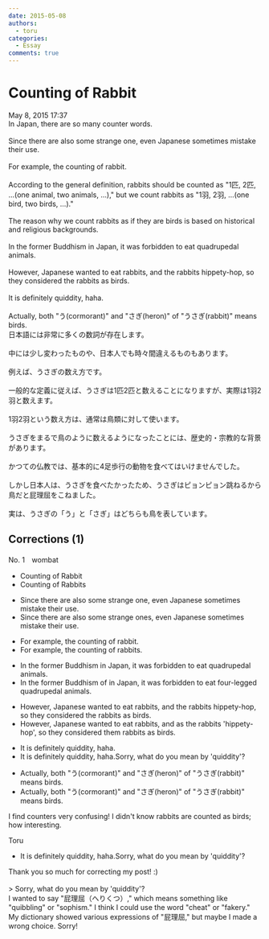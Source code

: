 ```yaml
---
date: 2015-05-08
authors:
  - toru
categories:
  - Essay
comments: true
---
```


# Counting of Rabbit
<div class="date">May 8, 2015 17:37</div>
<div id="post"><div id="body_show_ori">
In Japan, there are so many counter words.<br/><br/>Since there are also some strange one, even Japanese sometimes mistake their use.<br/><br/>For example, the counting of rabbit.<br/><br/>According to the general definition, rabbits should be counted as "1匹, 2匹, ...(one animal, two animals, ...)," but we count rabbits as "1羽, 2羽, ...(one bird, two birds, ...)."<br/><br/>The reason why we count rabbits as if they are birds is based on historical and religious backgrounds.<br/><br/>In the former Buddhism in Japan, it was forbidden to eat quadrupedal animals.<br/><br/>However, Japanese wanted to eat rabbits, and the rabbits hippety-hop, so they considered the rabbits as birds.<br/><br/>It is definitely quiddity, haha.<br/><br/>Actually, both "う(cormorant)" and "さぎ(heron)" of "うさぎ(rabbit)" means birds.
</div></div>

<!-- more -->

<div id="post_ja"><div id="body_show_mo">
日本語には非常に多くの数詞が存在します。<br/><br/>中には少し変わったものや、日本人でも時々間違えるものもあります。<br/><br/>例えば、うさぎの数え方です。<br/><br/>一般的な定義に従えば、うさぎは1匹2匹と数えることになりますが、実際は1羽2羽と数えます。<br/><br/>1羽2羽という数え方は、通常は鳥類に対して使います。<br/><br/>うさぎをまるで鳥のように数えるようになったことには、歴史的・宗教的な背景があります。<br/><br/>かつての仏教では、基本的に4足歩行の動物を食べてはいけませんでした。<br/><br/>しかし日本人は、うさぎを食べたかったため、うさぎはピョンピョン跳ねるから鳥だと屁理屈をこねました。<br/><br/>実は、うさぎの「う」と「さぎ」はどちらも鳥を表しています。
</div></div>

## Corrections (1)
<div id="block"><div class="first_name"> No. 1　<span class="just_name">wombat</span></div><div id="block2">
<ul class="correction_field">
<li class="incorrect">Counting of Rabbit</li>
<li class="corrected correct">
Counting <span class="f_blue"><span class="sline">of</span></span> Rabbit<span class="f_blue">s</span>
</li>
</ul>
<ul class="correction_field">
<li class="incorrect">Since there are also some strange one, even Japanese sometimes mistake their use.</li>
<li class="corrected correct">
Since there are also some strange one<span class="f_blue">s</span>, even Japanese sometimes mistake their use.
</li>
</ul>
<ul class="correction_field">
<li class="incorrect">For example, the counting of rabbit.</li>
<li class="corrected correct">
For example, the counting of rabbit<span class="f_blue">s</span>.
</li>
</ul>
<ul class="correction_field">
<li class="incorrect">In the former Buddhism in Japan, it was forbidden to eat quadrupedal animals.</li>
<li class="corrected correct">
In the former Buddhism<span class="f_blue"> of<span class="sline"> in</span></span> Japan, it was forbidden to eat<span class="f_blue"> four-legged <span class="sline">quadrupedal</span> </span>animals.
</li>
</ul>
<ul class="correction_field">
<li class="incorrect">However, Japanese wanted to eat rabbits, and the rabbits hippety-hop, so they considered the rabbits as birds.</li>
<li class="corrected correct">
However, Japanese wanted to eat rabbits, and <span class="f_blue">as</span> <span class="f_blue"><span class="sline">the</span></span> rabbits 'hippety-hop',<span class="f_blue"> </span><span class="f_blue"><span class="f_gray"> <span class="sline">so</span></span> </span>they considered the<span class="f_blue">m</span> <span class="f_blue"><span class="sline">rabbits</span></span> as birds.
</li>
</ul>
<ul class="correction_field">
<li class="incorrect">It is definitely quiddity, haha.</li>
<li class="corrected correct">
It is definitely <span class="f_blue">quiddity</span>, haha.<span class="f_blue">Sorry, what do you mean by 'quiddity'?</span>
</li>
</ul>
<ul class="correction_field">
<li class="incorrect">Actually, both "う(cormorant)" and "さぎ(heron)" of "うさぎ(rabbit)" means birds.</li>
<li class="corrected correct">
Actually, both "う(cormorant)" and "さぎ(heron)" of "うさぎ(rabbit)" mean<span class="f_blue"><span class="sline">s</span></span> birds.
</li>
</ul>
<p class="comment_small">
 I find counters very confusing!  I didn't know rabbits are counted as birds; how interesting.
</p>

</div><div class="name"><span class="just_name">Toru</span><br><div class="quote_field"><ul class="correction_field">
<li class="corrected correct">
It is definitely <span class="f_blue">quiddity</span>, haha.<span class="f_blue">Sorry, what do you mean by 'quiddity'?</span>
</li>
</ul></div>
Thank you so much for correcting my post! :)<br/><br/>&gt; Sorry, what do you mean by 'quiddity'?<br/>I wanted to say "屁理屈（へりくつ）," which means something like "quibbling" or "sophism." I think I could use the word "cheat" or "fakery." My dictionary showed various expressions of "屁理屈," but maybe I made a wrong choice. Sorry!
</div>
</div>
